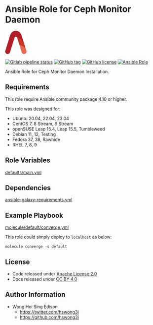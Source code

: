 # Ansible Role for Ceph Monitor Daemon

<a href="https://alvistack.com" title="AlviStack" target="_blank"><img src="/alvistack.svg" height="75" alt="AlviStack"></a>

[![Gitlab pipeline status](https://img.shields.io/gitlab/pipeline/alvistack/ansible-role-ceph_mon/master)](https://gitlab.com/alvistack/ansible-role-ceph_mon/-/pipelines)
[![GitHub tag](https://img.shields.io/github/tag/alvistack/ansible-role-ceph_mon.svg)](https://github.com/alvistack/ansible-role-ceph_mon/tags)
[![GitHub license](https://img.shields.io/github/license/alvistack/ansible-role-ceph_mon.svg)](https://github.com/alvistack/ansible-role-ceph_mon/blob/master/LICENSE)
[![Ansible Role](https://img.shields.io/badge/galaxy-alvistack.ceph_mon-blue.svg)](https://galaxy.ansible.com/alvistack/ceph_mon)

Ansible Role for Ceph Monitor Daemon Installation.

## Requirements

This role require Ansible community package 4.10 or higher.

This role was designed for:

-   Ubuntu 20.04, 22.04, 23.04
-   CentOS 7, 8 Stream, 9 Stream
-   openSUSE Leap 15.4, Leap 15.5, Tumbleweed
-   Debian 11, 12, Testing
-   Fedora 37, 38, Rawhide
-   RHEL 7, 8, 9

## Role Variables

[defaults/main.yml](defaults/main.yml)

## Dependencies

[ansible-galaxy-requirements.yml](ansible-galaxy-requirements.yml)

## Example Playbook

[molecule/default/converge.yml](molecule/default/converge.yml)

This role could simply deploy to `localhost` as below:

    molecule converge -s default

## License

-   Code released under [Apache License 2.0](LICENSE)
-   Docs released under [CC BY 4.0](http://creativecommons.org/licenses/by/4.0/)

## Author Information

-   Wong Hoi Sing Edison
    -   <https://twitter.com/hswong3i>
    -   <https://github.com/hswong3i>
